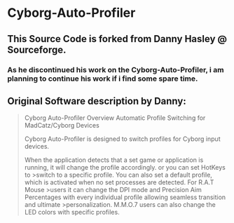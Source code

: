 # Cyborg-Auto-Profiler
## This Source Code is forked from Danny Hasley @ Sourceforge.
### As he discontinued his work on the Cyborg-Auto-Profiler, i am planning to continue his work if i find some spare time.


## Original Software description by Danny:
>Cyborg Auto-Profiler Overview
>Automatic Profile Switching for MadCatz/Cyborg Devices
>
>Cyborg Auto-Profiler is designed to switch profiles for Cyborg input devices.
>
>When the application detects that a set game or application is running, it will change the profile accordingly. or you can set HotKeys to >switch to a specific profile. You can also set a default profile, which is activated when no set processes are detected. For R.A.T Mouse >users it can change the DPI mode and Precision Aim Percentages with every individual profile allowing seamless transition and ultimate >personalization. M.M.O.7 users can also change the LED colors with specific profiles.
